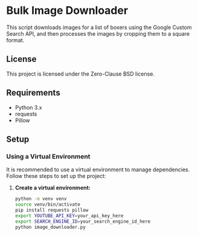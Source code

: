 # Bulk Image Downloader

This script downloads images for a list of boxers using the Google Custom Search API, and then processes the images by cropping them to a square format.

## License

This project is licensed under the Zero-Clause BSD license.

## Requirements

- Python 3.x
- requests
- Pillow

## Setup

### Using a Virtual Environment

It is recommended to use a virtual environment to manage dependencies. Follow these steps to set up the project:

1. **Create a virtual environment:**
   ```bash
   python -m venv venv
   source venv/bin/activate
   pip install requests pillow
   export YOUTUBE_API_KEY=your_api_key_here
   export SEARCH_ENGINE_ID=your_search_engine_id_here
   python image_downloader.py
